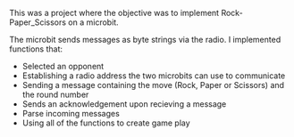 This was a project where the objective was to implement Rock-Paper_Scissors on a microbit.

The microbit sends messages as byte strings via the radio.
I implemented functions that:
- Selected an opponent
- Establishing a radio address the two microbits can use to communicate
- Sending a message containing the move (Rock, Paper or Scissors) and the round number
- Sends an acknowledgement upon recieving a message
- Parse incoming messages
- Using all of the functions to create game play
